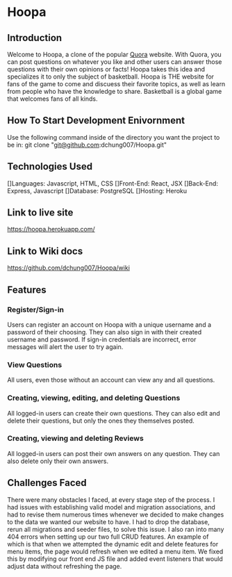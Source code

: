 # Hoopa

## Introduction
Welcome to Hoopa, a clone of the popular [Quora](https://www.quora.com/) website. With Quora, you can post questions on whatever you like and other users can answer those questions with their own opinions or facts! Hoopa takes this idea and specializes it to only the subject of basketball. Hoopa is THE website for fans of the game to come and discuess their favorite topics, as well as learn from people who have the knowledge to share. Basketball is a global game that welcomes fans of all kinds.


## How To Start Development Enivornment
Use the following command inside of the directory you want the project to be in:
git clone "git@github.com:dchung007/Hoopa.git"


## Technologies Used
[]Languages: Javascript, HTML, CSS
[]Front-End: React, JSX
[]Back-End: Express, Javascript
[]Database: PostgreSQL
[]Hosting: Heroku

## Link to live site
https://hoopa.herokuapp.com/

## Link to Wiki docs
https://github.com/dchung007/Hoopa/wiki

## Features

### Register/Sign-in
Users can register an account on Hoopa with a unique username and a password of their choosing. They can also sign in with their created username and password. If sign-in credentials are incorrect, error messages will alert the user to try again.

### View Questions
All users, even those without an account can view any and all questions.

### Creating, viewing, editing, and deleting Questions
All logged-in users can create their own questions. They can also edit and delete their questions, but only the ones they themselves posted.

### Creating, viewing and deleting Reviews
All logged-in users can post their own answers on any question. They can also delete only their own answers.

## Challenges Faced
There were many obstacles I faced, at every stage step of the process. I had issues with establishing valid model and migration associations, and had to revise them numerous times whenever we decided to make changes to the data we wanted our website to have. I had to drop the database, rerun all migrations and seeder files, to solve this issue.
I also ran into many 404 errors when setting up our two full CRUD features. An example of which is that when we attempted the dynamic edit and delete features for menu items, the page would refresh when we edited a menu item. We fixed this by modifying our front end JS file and added event listeners that would adjust data without refreshing the page.
